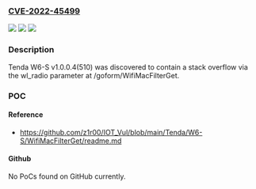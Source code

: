 ### [CVE-2022-45499](https://cve.mitre.org/cgi-bin/cvename.cgi?name=CVE-2022-45499)
![](https://img.shields.io/static/v1?label=Product&message=n%2Fa&color=blue)
![](https://img.shields.io/static/v1?label=Version&message=n%2Fa&color=blue)
![](https://img.shields.io/static/v1?label=Vulnerability&message=n%2Fa&color=brighgreen)

### Description

Tenda W6-S v1.0.0.4(510) was discovered to contain a stack overflow via the wl_radio parameter at /goform/WifiMacFilterGet.

### POC

#### Reference
- https://github.com/z1r00/IOT_Vul/blob/main/Tenda/W6-S/WifiMacFilterGet/readme.md

#### Github
No PoCs found on GitHub currently.

